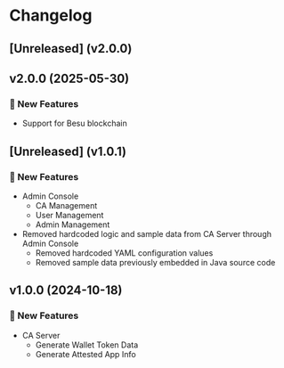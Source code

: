 # Changelog

## [Unreleased] (v2.0.0)

## v2.0.0 (2025-05-30)
### 🚀 New Features
- Support for Besu blockchain

## [Unreleased] (v1.0.1)

### 🚀 New Features
- Admin Console
    - CA Management
    - User Management
    - Admin Management
- Removed hardcoded logic and sample data from CA Server through Admin Console
  - Removed hardcoded YAML configuration values
  - Removed sample data previously embedded in Java source code
  
## v1.0.0 (2024-10-18)

### 🚀 New Features
- CA Server
    - Generate Wallet Token Data
    - Generate Attested App Info
